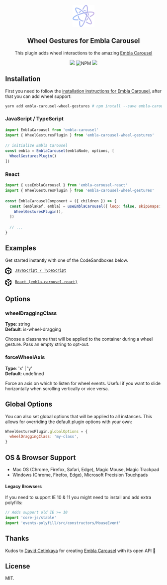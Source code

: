 <p align="center">
  <a href="https://github.com/davidcetinkaya/embla-carousel" target="_blank"><img width="70" height="70" src="/assets/embla-logo.svg" alt="Embla Carousel"></a>
</p>
<h2 align="center">Wheel Gestures for Embla Carousel</h2>

<p align="center">
  This plugin adds wheel interactions to the amazing
  <a href="https://github.com/davidcetinkaya/embla-carousel">Embla Carousel</a>
</p>

<p align="center">
  <a href="https://www.npmjs.com/package/embla-carousel-wheel-gestures" target="_blank">
    <img src="https://img.shields.io/npm/v/embla-carousel-wheel-gestures.svg"
  /></a>
  
  <img alt="NPM" src="https://img.shields.io/npm/l/embla-carousel-wheel-gestures">
  
  <a href="https://bundlephobia.com/result?p=embla-carousel-wheel-gestures@1.0.2" target="_blank">
    <img
      src="https://img.shields.io/bundlephobia/minzip/embla-carousel-wheel-gestures?color=%234c1&label=gzip%20size"
    />
  </a>
</p>

## Installation

First you need to follow the [installation instructions for Embla Carousel](https://github.com/davidcetinkaya/embla-carousel#installation), after that you can add wheel support:

```sh
yarn add embla-carousel-wheel-gestures # npm install --save embla-carousel-wheel-gestures
```

### JavaScript / TypeScript

```js
import EmblaCarousel from 'embla-carousel'
import { WheelGesturesPlugin } from 'embla-carousel-wheel-gestures'

// initialize Embla Carousel
const embla = EmblaCarousel(emblaNode, options, [
  WheelGesturesPlugin()
])
```

### React

```js
import { useEmblaCarousel } from 'embla-carousel-react'
import { WheelGesturesPlugin } from 'embla-carousel-wheel-gestures'

const EmblaCarouselComponent = ({ children }) => {
  const [emblaRef, embla] = useEmblaCarousel({ loop: false, skipSnaps: true }, [
    WheelGesturesPlugin(),
  ])

  // ...
}
```

## Examples

<p>Get started instantly with one of the CodeSandboxes below.</p>

<p>
  <img src="/assets/codesandbox.svg" height="23" align="top" /> &nbsp;
  <a href="https://codesandbox.io/s/github/xiel/embla-carousel-wheel-gestures/tree/master/docs/vanilla?file=/src/js/index.ts:1240-1266" target="_blank">
    <code>JavaScript / TypeScript</code>
  </a>
</p>

<p>
  <img src="/assets/codesandbox.svg" height="23" align="top" /> &nbsp;
  <a href="https://codesandbox.io/s/github/xiel/embla-carousel-wheel-gestures/tree/master/docs/react?file=/src/js/EmblaCarousel.tsx:879-942" target="_blank">
    <code>React (embla-carousel-react)</code>
  </a>
</p>

## Options

### wheelDraggingClass
**Type**: string<br/>
**Default**: is-wheel-dragging

Choose a classname that will be applied to the container during a wheel gesture. Pass an empty string to opt-out.


### forceWheelAxis
**Type**: 'x' | 'y'<br/>
**Default**: undefined

Force an axis on which to listen for wheel events. Useful if you want to slide horizontally when scrolling vertically or vice versa.

## Global Options

You can also set global options that will be applied to all instances. This allows for overriding the default plugin options with your own:

```js
WheelGesturesPlugin.globalOptions = {
  wheelDraggingClass: 'my-class',
}
```

## OS & Browser Support

- Mac OS (Chrome, Firefox, Safari, Edge), Magic Mouse, Magic Trackpad
- Windows (Chrome, Firefox, Edge), Microsoft Precision Touchpads

#### Legacy Browsers

If you need to support IE 10 & 11 you might need to install and add extra polyfills:

```js
// Adds support old IE >= 10
import 'core-js/stable'
import 'events-polyfill/src/constructors/MouseEvent'
```

## Thanks

Kudos to [David Cetinkaya](https://github.com/davidcetinkaya) for creating [Embla Carousel](https://github.com/davidcetinkaya/embla-carousel) with its open API 🙏

## License

MIT.
